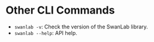 # Other CLI Commands

- `swanlab -v`: Check the version of the SwanLab library.
- `swanlab --help`: API help.